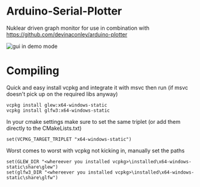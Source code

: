 # Arduino-Serial-Plotter
Nuklear driven graph monitor for use in combination with https://github.com/devinaconley/arduino-plotter

<!--![example](https://user-images.githubusercontent.com/25020235/135802654-96345113-1916-4d33-92b9-1e4b1cf7f931.png)-->
<!--![TjwGi7kLoC](https://user-images.githubusercontent.com/25020235/136124350-dfc99226-8b70-46f6-a251-1ff3db09ea32.gif)-->
![gui in demo mode](https://user-images.githubusercontent.com/25020235/136124484-5220ac64-de19-4d21-800d-ee8ad84a8265.gif)

# Compiling
Quick and easy install vcpkg and integrate it with msvc then run (if msvc doesn't pick up on the required libs anyway)
```
vcpkg install glew:x64-windows-static
vcpkg install glfw3:x64-windows-static
```

In your cmake settings make sure to set the same triplet (or add them directly to the CMakeLists.txt)
```
set(VCPKG_TARGET_TRIPLET "x64-windows-static")
```

Worst comes to worst with vcpkg not kicking in, manually set the paths
```
set(GLEW_DIR "<whereever you installed vcpkg>\installed\x64-windows-static\share\glew")
set(glfw3_DIR "<whereever you installed vcpkg>\installed\x64-windows-static\share\glfw")
```